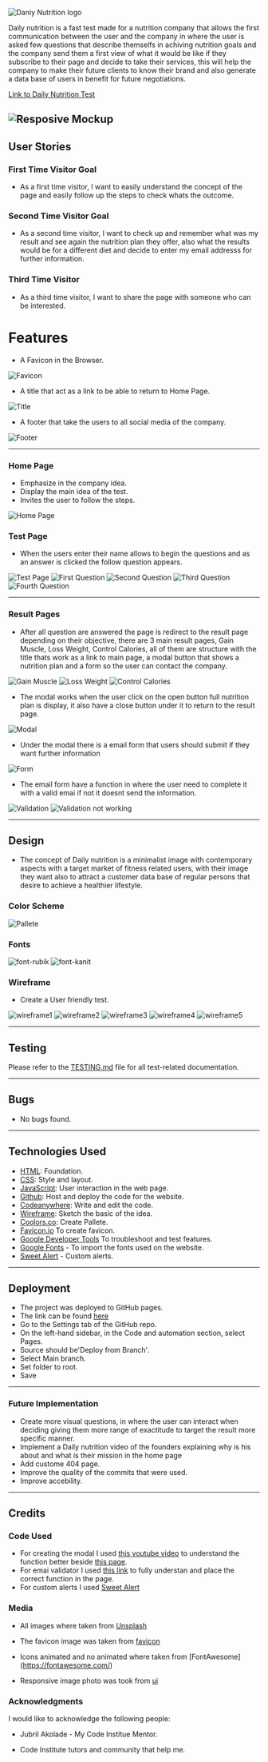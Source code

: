![Daniy Nutrition logo](documentation/dailynutrition-logo.png)

Daily nutrition is a fast test made for a nutrition company that allows the first communication between the user and the company in where the user is asked few questions that describe themselfs in achiving nutrition goals and the company send them a first view of what it would be like if they subscribe to their page and decide to take their services, this will help the company to make their future clients to know their brand and also generate a data base of users in benefit for future negotiations.

[Link to Daily Nutrition Test](https://juandavidc08.github.io/dailynutrition/)

![Resposive Mockup](documentation/resposive-image-daily-nutrition.png)
---
## User Stories 

### First Time Visitor Goal
* As a first time visitor, I want to easily understand the concept of the page and easily follow up the steps to check whats the outcome.

### Second Time Visitor Goal
* As a second time visitor, I want to check up and remember what was my result and see again the nutrition plan they offer, also what the results would be for a different diet and decide to enter my email addresss for further information.

### Third Time Visitor 
* As a third time visitor, I want to share the page with someone who can be interested.

# Features

* A Favicon in the Browser.
  
![Favicon](documentation/favicon.png)

* A title that act as a link to be able to return to Home Page.
  
![Title](documentation/title-link.png)

* A footer that take the users to all social media of the company.

![Footer](documentation/footer-img.png)

---

### Home Page

* Emphasize in the company idea.
* Display the main idea of the test.
* Invites the user to follow the steps.

![Home Page](documentation/home-page.png)

### Test Page

* When the users enter their name allows to begin the questions and as an answer is clicked the follow question appears.

![Test Page](documentation/test-img.png) ![First Question](documentation/first-question.png) ![Second Question](documentation/second-question.png) ![Third Question](documentation/third-question.png) ![Fourth Question](documentation/fourth-question.png) 


---

### Result Pages

* After all question are answered the page is redirect to the result page depending on their objective, there are 3 main result pages, Gain Muscle, Loss Weight, Control Calories, all of them are structure with the title thats work as a link to main page, a modal button that shows a nutrition plan and a form so the user can contact the company.

![Gain Muscle](documentation/gain-muscle.png) ![Loss Weight](documentation/loss-weight.png) ![Control Calories](documentation/control-calories.png)

* The modal works when the user click on the open button full nutrition plan is display, it also have a close button under it to return to the result page.

![Modal](documentation/modal-img.png)
  
* Under the modal there is a email form that users should submit if they want further information

![Form](documentation/form.png)

* The email form have a function in where the user need to complete it with a valid emai if not it doesnt send the information.

![Validation](documentation/form-valid.png) ![Validation not working](documentation/form-notvalid.png)

---

## Design

* The concept of Daily nutrition is a minimalist image with contemporary aspects with a target market of fitness related users, with their image they want also to attract a customer data base of regular persons that desire to achieve a healthier lifestyle.

### Color Scheme

![Pallete](documentation/color-palette.png)

### Fonts

![font-rubik](documentation/font-rubik.png)
![font-kanit](documentation/font-kanit.png)

### Wireframe

* Create a User friendly test.

![wireframe1](documentation/wireframe.png)
![wireframe2](documentation/wireframe-test.png)
![wireframe3](documentation/wirefrme-question.png)
![wireframe4](documentation/wireframe-result.png)
![wireframe5](documentation/wireframe-modal.png)

---

## Testing

Please refer to the [TESTING.md](TESTING.md) file for all test-related documentation.

---

## Bugs

* No bugs found.

---

## Technologies Used

- [HTML](https://developer.mozilla.org/en-US/docs/Web/HTML): Foundation.
- [CSS](https://developer.mozilla.org/en-US/docs/Web/CSS): Style and layout.
- [JavaScript](https://developer.mozilla.org/es/docs/Web/JavaScript): User interaction in the web page.
- [Github](https://github.com): Host and deploy the code for the website.
- [Codeanywhere](https://app.codeanywhere.com): Write and edit the code.
- [Wireframe](https://wireframe.cc/): Sketch the basic of the idea.
- [Coolors.co](https://coolors.co/): Create Pallete.
- [Favicon.io](https://favicon.io/) To create favicon.
- [Google Developer Tools](https://developers.google.com/web/tools) To troubleshoot and test features.
- [Google Fonts](https://fonts.google.com/) - To import the fonts used on the website.
- [Sweet Alert](https://sweetalert2.github.io/#themes) - Custom alerts.
  
---

## Deployment

* The project was deployed to GitHub pages.
* The link can be found [here](https://juandavidc08.github.io/dailynutrition/)
* Go to the Settings tab of the GitHub repo.
* On the left-hand sidebar, in the Code and automation section, select Pages.
* Source should be'Deploy from Branch'.
* Select Main branch.
* Set folder to root.
* Save

---

### Future Implementation

* Create more visual questions, in where the user can interact when deciding giving them more range of exactitude to target the result more specific manner.
* Implement a Daily nutrition video of the founders explaining why is his about and what is their mission in the home page
* Add custome 404 page.
* Improve the quality of the commits that were used.
* Improve accebility.

---

## Credits

### Code Used

* For creating the modal I used [this youtube video](https://www.youtube.com/watch?v=XH5OW46yO8I) to understand the function better beside [this page](https://www.freecodecamp.org/news/how-to-build-a-modal-with-javascript/).
* For emai validator I used [this link](https://www.scaler.com/topics/email-validation-in-javascript/) to fully understan and place the correct function in the page.
* For custom alerts I used [Sweet Alert](https://sweetalert2.github.io/#themes)


### Media

* All images where taken from [Unsplash](https://unsplash.com/es)

* The favicon image was taken from [favicon](https://favicon.io/)

* Icons animated and no animated where taken from [FontAwesome] (https://fontawesome.com/)

* Responsive image photo was took from [ui](https://ui.dev/amiresponsive)


### Acknowledgments

I would like to acknowledge the following people:

* Jubril Akolade - My Code Institue Mentor.

* Code Institute tutors and community that help me.
